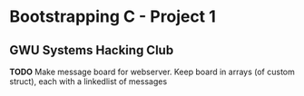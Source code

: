 # Bootstrapping C - Project 1
## GWU Systems Hacking Club

**TODO**
Make message board for webserver. Keep board in arrays (of custom struct), each with a linkedlist of messages
